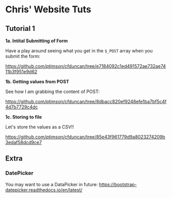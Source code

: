 # Chris' Website Tuts
## Tutorial 1
**1a. Intital Submitting of Form**

Have a play around seeing what you get in the `$_POST` array when you submit the form:

https://github.com/ptimson/cfduncan/tree/e7184092c1ed491572ae732ae7411b3f951e9d62


**1b. Getting values from POST**

See how I am grabbing the content of POST:

https://github.com/ptimson/cfduncan/tree/8dbacc820ef9248efe1ba7bf5c4f4d7b7729c4dc


**1c. Storing to file**

Let's store the values as a CSV!!

https://github.com/ptimson/cfduncan/tree/85e43f961779d9a8023274209b3edaf58dcd9ce7


## Extra
### DatePicker
You may want to use a DataPicker in future: https://bootstrap-datepicker.readthedocs.io/en/latest/